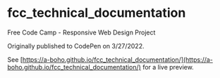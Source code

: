 # fcc_technical_documentation
Free Code Camp - Responsive Web Design Project

Originally published to CodePen on 3/27/2022.

See [https://a-boho.github.io/fcc_technical_documentation/](https://a-boho.github.io/fcc_technical_documentation/) for a live preview.

